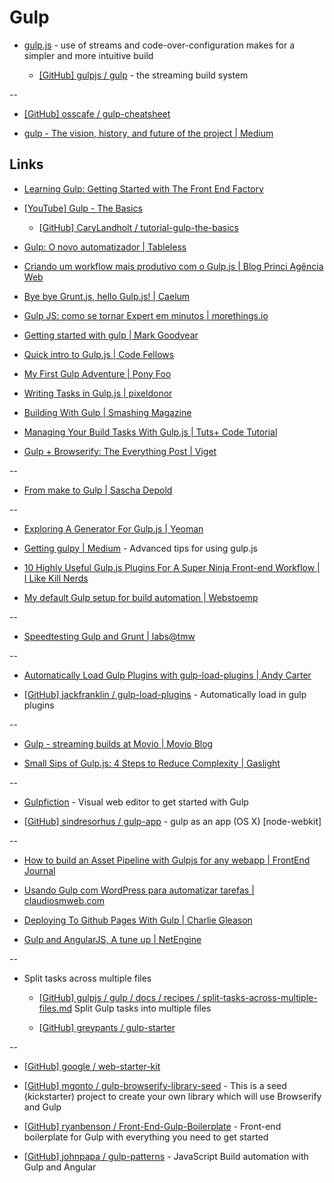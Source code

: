 # Gulp

* [gulp.js](http://gulpjs.com) - use of streams and code-over-configuration makes for a simpler and more intuitive build

  * [[GitHub] gulpjs / gulp](https://github.com/gulpjs/gulp) - the streaming build system

--

* [[GitHub] osscafe / gulp-cheatsheet](https://github.com/osscafe/gulp-cheatsheet)

* [gulp - The vision, history, and future of the project | Medium](https://medium.com/p/3828e8126466)


## Links

* [Learning Gulp: Getting Started with The Front End Factory](http://hmphry.com/gulp/)

* [[YouTube] Gulp - The Basics](https://www.youtube.com/watch?v=dwSLFai8ovQ)

  * [[GitHub] CaryLandholt / tutorial-gulp-the-basics](https://github.com/CaryLandholt/tutorial-gulp-the-basics)

* [Gulp: O novo automatizador | Tableless](http://tableless.com.br/gulp-o-novo-automatizador/)

* [Criando um workflow mais produtivo com o Gulp.js | Blog Princi Agência Web](http://www.princiweb.com.br/blog/front-end/ferramentas/criando-um-workflow-mais-produtivo-com-o-gulpjs.html)

* [Bye bye Grunt.js, hello Gulp.js! | Caelum](http://blog.caelum.com.br/bye-bye-grunt-js-hello-gulp-js/)

* [Gulp JS: como se tornar Expert em minutos | morethings.io](http://morethings.io/javascript/gulpjs-como-se-tornar-expert-em-minutos/)

* [Getting started with gulp | Mark Goodyear](http://markgoodyear.com/2014/01/getting-started-with-gulp/)

* [Quick intro to Gulp.js | Code Fellows](http://www.codefellows.org/blogs/quick-intro-to-gulp-js)

* [My First Gulp Adventure | Pony Foo](http://blog.ponyfoo.com/2014/01/27/my-first-gulp-adventure)

* [Writing Tasks in Gulp.js | pixeldonor](http://www.pixeldonor.com/2014/feb/20/writing-tasks-gulpjs/)

* [Building With Gulp | Smashing Magazine](http://www.smashingmagazine.com/2014/06/11/building-with-gulp/)

* [Managing Your Build Tasks With Gulp.js | Tuts+ Code Tutorial](http://code.tutsplus.com/tutorials/managing-your-build-tasks-with-gulpjs--net-36910)

* [Gulp + Browserify: The Everything Post | Viget](http://viget.com/extend/gulp-browserify-starter-faq)

--

* [From make to Gulp | Sascha Depold](http://blog.depold.com/farewell-make-hello-gulp/)

--

* [Exploring A Generator For Gulp.js | Yeoman](http://yeoman.io/blog/gulp-explore.html)

* [Getting gulpy | Medium](https://medium.com/p/a2010c13d3d5) - Advanced tips for using gulp.js

* [10 Highly Useful Gulp.js Plugins For A Super Ninja Front-end Workflow | I Like Kill Nerds](http://ilikekillnerds.com/2014/11/10-highly-useful-gulp-js-plugins-for-a-super-ninja-front-end-workflow/)

* [My default Gulp setup for build automation | Webstoemp](http://www.webstoemp.com/blog/gulp-setup/)

--

* [Speedtesting Gulp and Grunt | labs@tmw](http://labs.tmw.co.uk/2014/01/speedtesting-gulp-and-grunt/)

--

* [Automatically Load Gulp Plugins with gulp-load-plugins | Andy Carter](http://andy-carter.com/blog/automatically-load-gulp-plugins-with-gulp-load-plugins)

* [[GitHub] jackfranklin / gulp-load-plugins](https://github.com/jackfranklin/gulp-load-plugins) - Automatically load in gulp plugins

--

* [Gulp - streaming builds at Movio | Movio Blog](http://movio.co/blog/gulp-streaming-builds/)

* [Small Sips of Gulp.js: 4 Steps to Reduce Complexity | Gaslight](https://teamgaslight.com/blog/small-sips-of-gulp-dot-js-4-steps-to-reduce-complexity)

--

* [Gulpfiction](http://gulpfiction.divshot.io/#/cdf3b0ac-4591-4b70-8c54-cd5eb838856c) - Visual web editor to get started with Gulp

* [[GitHub] sindresorhus / gulp-app](https://github.com/sindresorhus/gulp-app) - gulp as an app (OS X) [node-webkit]

--

* [How to build an Asset Pipeline with Gulpjs for any webapp | FrontEnd Journal](http://www.frontendjournal.com/how-to-build-an-asset-pipeline-with-gulpjs-for-any-webapp/)

* [Usando Gulp com WordPress para automatizar tarefas | claudiosmweb.com](http://claudiosmweb.com/wordpress/usando-gulp-com-wordpress/)

* [Deploying To Github Pages With Gulp | Charlie Gleason](http://charliegleason.com/articles/deploying-to-github-pages-with-gulp)

* [Gulp and AngularJS, A tune up | NetEngine](http://netengine.com.au/blog/gulp-and-angular-js-a-tune-up/)

--

* Split tasks across multiple files

  * [[GitHub] gulpjs / gulp / docs / recipes / split-tasks-across-multiple-files.md](https://github.com/gulpjs/gulp/blob/master/docs/recipes/split-tasks-across-multiple-files.md) Split Gulp tasks into multiple files

  * [[GitHub] greypants / gulp-starter](https://github.com/greypants/gulp-starter)


--

* [[GitHub] google / web-starter-kit](https://github.com/google/web-starter-kit)

* [[GitHub] mgonto / gulp-browserify-library-seed](https://github.com/mgonto/gulp-browserify-library-seed) - This is a seed (kickstarter) project to create your own library which will use Browserify and Gulp

* [[GitHub] ryanbenson / Front-End-Gulp-Boilerplate](https://github.com/ryanbenson/Front-End-Gulp-Boilerplate) - Front-end boilerplate for Gulp with everything you need to get started

* [[GitHub] johnpapa / gulp-patterns](https://github.com/johnpapa/gulp-patterns) - JavaScript Build automation with Gulp and Angular
